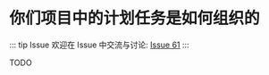 # 你们项目中的计划任务是如何组织的



::: tip Issue 
 欢迎在 Issue 中交流与讨论: [Issue 61](https://github.com/shfshanyue/Daily-Question/issues/61) 
:::

TODO
